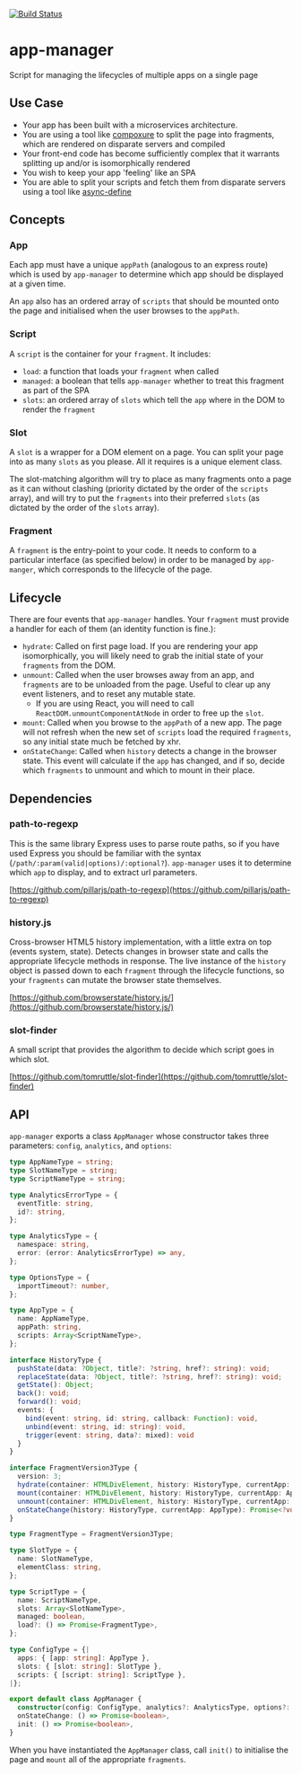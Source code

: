 [![Build Status](https://travis-ci.org/tomruttle/app-manager.svg?branch=master)](https://travis-ci.org/tomruttle/app-manager)

# app-manager

Script for managing the lifecycles of multiple apps on a single page

## Use Case

  * Your app has been built with a microservices architecture.
  * You are using a tool like [compoxure](https://github.com/tes/compoxure) to split the page into fragments, which are rendered on disparate servers and compiled
  * Your front-end code has become sufficiently complex that it warrants splitting up and/or is isomorphically rendered
  * You wish to keep your app 'feeling' like an SPA
  * You are able to split your scripts and fetch them from disparate servers using a tool like [async-define](https://github.com/tes/async-define)

## Concepts

### App

Each app must have a unique `appPath` (analogous to an express route) which is used by `app-manager` to determine which app should be displayed at a given time.

An `app` also has an ordered array of `scripts` that should be mounted onto the page and initialised when the user browses to the `appPath`.

### Script

A `script` is the container for your `fragment`. It includes:

  * `load`: a function that loads your `fragment` when called
  * `managed`: a boolean that tells `app-manager` whether to treat this fragment as part of the SPA
  * `slots`: an ordered array of `slots` which tell the `app` where in the DOM to render the `fragment`

### Slot

A `slot` is a wrapper for a DOM element on a page. You can split your page into as many `slots` as you please. All it requires is a unique element class.

The slot-matching algorithm will try to place as many fragments onto a page as it can without clashing (priority dictated by the order of the `scripts` array), and will try to put the `fragments` into their preferred `slots` (as dictated by the order of the `slots` array).

### Fragment

A `fragment` is the entry-point to your code. It needs to conform to a particular interface (as specified below) in order to be managed by `app-manger`, which corresponds to the lifecycle of the page.

## Lifecycle

There are four events that `app-manager` handles. Your `fragment` must provide a handler for each of them (an identity function is fine.):

  * `hydrate`: Called on first page load. If you are rendering your app isomorphically, you will likely need to grab the initial state of your `fragments` from the DOM.
  * `unmount`: Called when the user browses away from an app, and `fragments` are to be unloaded from the page. Useful to clear up any event listeners, and to reset any mutable state.
    * If you are using React, you will need to call `ReactDOM.unmountComponentAtNode` in order to free up the `slot`.
  * `mount`: Called when you browse to the `appPath` of a new app. The page will not refresh when the new set of `scripts` load the required `fragments`, so any initial state much be fetched by xhr.
  * `onStateChange`: Called when `history` detects a change in the browser state. This event will calculate if the `app` has changed, and if so, decide which `fragments` to unmount and which to mount in their place.

## Dependencies

### path-to-regexp

This is the same library Express uses to parse route paths, so if you have used Express you should be familiar with the syntax (`/path/:param(valid|options)/:optional?`). `app-manager` uses it to determine which `app` to display, and to extract url parameters.

[https://github.com/pillarjs/path-to-regexp](https://github.com/pillarjs/path-to-regexp)

### history.js

Cross-browser HTML5 history implementation, with a little extra on top (events system, state). Detects changes in browser state and calls the appropriate lifecycle methods in response. The live instance of the `history` object is passed down to each `fragment` through the lifecycle functions, so your `fragments` can mutate the browser state themselves.

[https://github.com/browserstate/history.js/](https://github.com/browserstate/history.js/)

### slot-finder

A small script that provides the algorithm to decide which script goes in which slot.

[https://github.com/tomruttle/slot-finder](https://github.com/tomruttle/slot-finder)

## API

`app-manager` exports a class `AppManager` whose constructor takes three parameters: `config`, `analytics`, and `options`:

```typescript
type AppNameType = string;
type SlotNameType = string;
type ScriptNameType = string;

type AnalyticsErrorType = {
  eventTitle: string,
  id?: string,
};

type AnalyticsType = {
  namespace: string,
  error: (error: AnalyticsErrorType) => any,
};

type OptionsType = {
  importTimeout?: number,
};

type AppType = {
  name: AppNameType,
  appPath: string,
  scripts: Array<ScriptNameType>,
};

interface HistoryType {
  pushState(data: ?Object, title?: ?string, href?: string): void;
  replaceState(data: ?Object, title?: ?string, href?: string): void;
  getState(): Object;
  back(): void;
  forward(): void;
  events: {
    bind(event: string, id: string, callback: Function): void,
    unbind(event: string, id: string): void,
    trigger(event: string, data?: mixed): void
  }
}

interface FragmentVersion3Type {
  version: 3;
  hydrate(container: HTMLDivElement, history: HistoryType, currentApp: AppType): Promise<?void>;
  mount(container: HTMLDivElement, history: HistoryType, currentApp: AppType): Promise<?void>;
  unmount(container: HTMLDivElement, history: HistoryType, currentApp: AppType): boolean;
  onStateChange(history: HistoryType, currentApp: AppType): Promise<?void>;
}

type FragmentType = FragmentVersion3Type;

type SlotType = {
  name: SlotNameType,
  elementClass: string,
};

type ScriptType = {
  name: ScriptNameType,
  slots: Array<SlotNameType>,
  managed: boolean,
  load?: () => Promise<FragmentType>,
};

type ConfigType = {|
  apps: { [app: string]: AppType },
  slots: { [slot: string]: SlotType },
  scripts: { [script: string]: ScriptType },
|};

export default class AppManager {
  constructor(config: ConfigType, analytics?: AnalyticsType, options?: OptionsType): AppManager,
  onStateChange: () => Promise<boolean>,
  init: () => Promise<boolean>,
}
```

When you have instantiated the `AppManager` class, call `init()` to initialise the page and `mount` all of the appropriate `fragments`.
